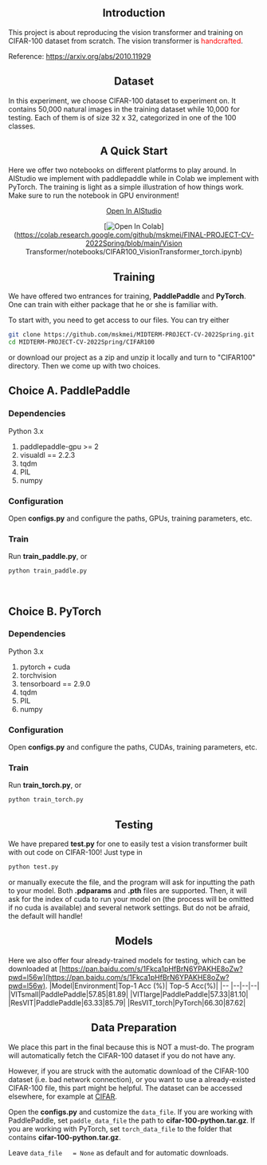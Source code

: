 ## <div align="center">Introduction</div>
This project is about reproducing the vision transformer and training on CIFAR-100 dataset from scratch. The vision transformer is  <font color=red>handcrafted</font>.

Reference: https://arxiv.org/abs/2010.11929

## <div align="center">Dataset</div>
In this experiment, we choose CIFAR-100 dataset to experiment on. It contains 50,000 natural images in the training dataset while 10,000 for testing. Each of them is of size 32 x 32, categorized in one of the 100 classes.

## <div align="center">A Quick Start</div>
Here we offer two notebooks on different platforms to play around. In AIStudio we implement with paddlepaddle while in Colab we implement with PyTorch. The training is light as a simple illustration of how things work. Make sure to run the notebook in GPU environment!
<div align="center">
 
[Open In AIStudio](https://aistudio.baidu.com/aistudio/projectdetail/4025759?contributionType=1&shared=1)
 
[![Open In Colab](https://colab.research.google.com/assets/colab-badge.svg)](https://colab.research.google.com/github/mskmei/FINAL-PROJECT-CV-2022Spring/blob/main/Vision Transformer/notebooks/CIFAR100_VisionTransformer_torch.ipynb)</div>
 
  
## <div align="center">Training</div>
We have offered two entrances for training, **PaddlePaddle** and **PyTorch**. One can train with either package that he or she is familiar with. 
  
To start with, you need to get access to our files. You can try either

```bash
git clone https://github.com/mskmei/MIDTERM-PROJECT-CV-2022Spring.git
cd MIDTERM-PROJECT-CV-2022Spring/CIFAR100
```
or download our project as a zip and unzip it locally and turn to "CIFAR100" directory. Then we come up with two choices.
 
 <h2>Choice A. PaddlePaddle</h2>
<h3>Dependencies</h3>
 
Python 3.x
 
1. paddlepaddle-gpu >= 2
2. visualdl == 2.2.3
3. tqdm
4. PIL
5. numpy
 
 <h3>Configuration</h3>
 
 Open **configs.py** and configure the paths, GPUs, training parameters, etc.
 
 <h3>Train</h3>
 
Run **train_paddle.py**, or
 
 ```bash
python train_paddle.py
 ```
 
 <br>
 
 <h2>Choice B. PyTorch</h2>
 <h3>Dependencies </h3>
 
Python 3.x
 
1. pytorch + cuda
2. torchvision
3. tensorboard == 2.9.0
4. tqdm
5. PIL
6. numpy 
 
 <h3>Configuration</h3>
 
 Open **configs.py** and configure the paths, CUDAs, training parameters, etc.
 
 <h3>Train</h3>
 
Run **train_torch.py**, or
 
 ```bash
python train_torch.py
 ```
 
## <div align="center">Testing</div>
We have prepared **test.py** for one to easily test a vision transformer built with out code on CIFAR-100! Just type in 

```bash
python test.py
 ```
 
or manually execute the file, and the program will ask for inputting the path to your model. Both **.pdparams** and **.pth** files are supported. Then, it will ask for the index of cuda to run your model on (the process will be omitted if no cuda is available) and several network settings. But do not be afraid, the default will handle!
 
 ## <div align="center">Models</div>
 
 Here we also offer four already-trained models for testing, which can be downloaded at 
 [https://pan.baidu.com/s/1Fkca1pHfBrN6YPAKHE8oZw?pwd=l56w](https://pan.baidu.com/s/1Fkca1pHfBrN6YPAKHE8oZw?pwd=l56w). 
 |Model|Environment|Top-1 Acc (%)| Top-5 Acc(%)|
 |-- |--|--|--|
 |VITsmall|PaddlePaddle|57.85|81.89|
 |VITlarge|PaddlePaddle|57.33|81.10|
 |ResVIT|PaddlePaddle|63.33|85.79|
 |ResVIT_torch|PyTorch|66.30|87.62|
 
## <div align="center">Data Preparation</div>

We place this part in the final because this is NOT a must-do. The program will automatically fetch the CIFAR-100 dataset if you do not have any.
 
However,  if you are struck with the automatic download of the CIFAR-100 dataset (i.e. bad network connection), or you want to use a already-existed CIFAR-100 file,  this part might be helpful. The dataset can be accessed elsewhere, for example at [CIFAR](http://www.cs.toronto.edu/~kriz/cifar-100-python.tar.gz).
 
Open the **configs.py** and customize the ``data_file``. If you are working with PaddlePaddle, set `paddle_data_file` the path to **cifar-100-python.tar.gz**. If you are working with PyTorch, set `torch_data_file` to the folder that contains **cifar-100-python.tar.gz**.
 
 Leave `data_file   = None` as default and for automatic downloads.
